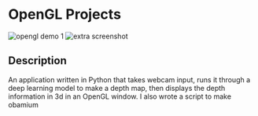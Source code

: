 # OpenGL Projects
![opengl demo 1](https://user-images.githubusercontent.com/48658337/125149680-35d6b080-e0ef-11eb-8815-fa9e8b52b531.gif)
![extra screenshot](https://media.giphy.com/media/tMD2JNZIffmtoq1J2U/giphy.gif)
## Description
  An application written in Python that takes webcam input, runs it through a deep learning model to make a depth map, then displays the depth information in 3d in an OpenGL window. I also wrote a script to make obamium

